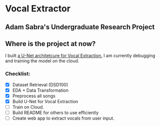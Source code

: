 # Vocal Extractor
## Adam Sabra's Undergraduate Research Project

## Where is the project at now?
I built [a U-Net architetcure for Vocal Extraction.](https://pdfs.semanticscholar.org/83ea/11b45cba0fc7ee5d60f608edae9c1443861d.pdf)
I am currently debugging and training the model on the cloud.
### Checklist:
- [x] Dataset Retrieval (DSD100)
- [x] EDA + Data Transformation
- [x] Preprocess all songs
- [x] Build U-Net for Vocal Extraction
- [ ] Train on Cloud.
- [ ] Build README for others to use efficiently
- [ ] Create web app to extract vocals from user input.
